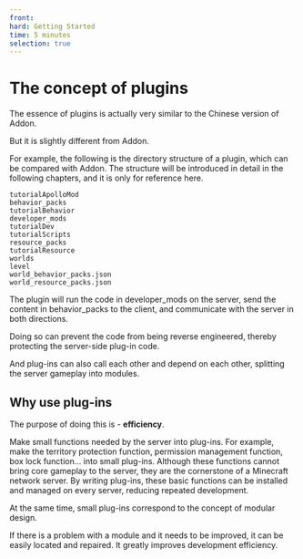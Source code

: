 ```yaml
--- 
front: 
hard: Getting Started 
time: 5 minutes 
selection: true 
--- 
```


# The concept of plugins 

The essence of plugins is actually very similar to the Chinese version of Addon. 

But it is slightly different from Addon. 

For example, the following is the directory structure of a plugin, which can be compared with Addon. The structure will be introduced in detail in the following chapters, and it is only for reference here. 

``` 
tutorialApolloMod 
behavior_packs 
tutorialBehavior 
developer_mods 
tutorialDev 
tutorialScripts 
resource_packs 
tutorialResource 
worlds 
level 
world_behavior_packs.json 
world_resource_packs.json 
``` 

The plugin will run the code in developer_mods on the server, send the content in behavior_packs to the client, and communicate with the server in both directions. 

Doing so can prevent the code from being reverse engineered, thereby protecting the server-side plug-in code. 

And plug-ins can also call each other and depend on each other, splitting the server gameplay into modules. 

## Why use plug-ins 

The purpose of doing this is - **efficiency**. 

Make small functions needed by the server into plug-ins. For example, make the territory protection function, permission management function, box lock function... into small plug-ins. Although these functions cannot bring core gameplay to the server, they are the cornerstone of a Minecraft network server. By writing plug-ins, these basic functions can be installed and managed on every server, reducing repeated development. 

At the same time, small plug-ins correspond to the concept of modular design. 

If there is a problem with a module and it needs to be improved, it can be easily located and repaired. It greatly improves development efficiency. 


